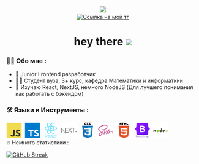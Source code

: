 <div id="header" align="center">
  <img src="https://media1.giphy.com/media/13HgwGsXF0aiGY/giphy.gif?cid=ecf05e47jq2649xo39vdh5d8ddyf24o8j4fplkxwpvnx06k9&rid=giphy.gif&ct=g" width="320"/>
  
  <div id="links" align="center">
    <a href="https://t.me/Andrew_Talanov" target="_blank">
      <img src="https://img.shields.io/badge/Telegram-blue?logo=telegram&logoColor=white&style=for-the-badge" alt="Ссылка на мой тг"/>
    </a>
  </div>
  
  <h1>
    hey there
    <img src="https://media.giphy.com/media/hvRJCLFzcasrR4ia7z/giphy.gif" width="30px"/>
  </h1>
</div>

### :man_technologist: Обо мне :
- :tropical_drink: Junior Frontend разработчик
- :man_student: Студент вуза, 3+ курс, кафедра Математики и информаткии
- :wrench: Изучаю React, NextJS, немного NodeJS (Для лучшего понимания как работать с бэкендом)

### :hammer_and_wrench: Языки и Инструменты :
<div>
  <img src="https://github.com/devicons/devicon/blob/master/icons/javascript/javascript-original.svg" title="Javascript" alt="Javascript" width="40" height="40"/>&nbsp; <img src="https://github.com/devicons/devicon/blob/master/icons/typescript/typescript-original.svg" title="Typescript" alt="Typescript" width="40" height="40"/>&nbsp; <img src="https://github.com/devicons/devicon/blob/master/icons/react/react-original-wordmark.svg" title="React" alt="React" width="40" height="40"/>&nbsp; <img src="https://github.com/devicons/devicon/blob/master/icons/nextjs/nextjs-original-wordmark.svg" title="NextJS" alt="NextJS" width="40" height="40"/>&nbsp; <img src="https://github.com/devicons/devicon/blob/master/icons/css3/css3-original-wordmark.svg" title="CSS3" alt="CSS3" width="40" height="40"/>&nbsp; <img src="https://github.com/devicons/devicon/blob/master/icons/sass/sass-original.svg" title="SASS" alt="SASS" width="40" height="40"/>&nbsp; <img src="https://github.com/devicons/devicon/blob/master/icons/html5/html5-original-wordmark.svg" title="HTML5" alt="HTML5" width="40" height="40"/>&nbsp; <img src="https://github.com/devicons/devicon/blob/master/icons/bootstrap/bootstrap-original-wordmark.svg" title="Bootstrap" alt="Bootstrap" width="40" height="40"/>&nbsp; <img src="https://github.com/devicons/devicon/blob/master/icons/nodejs/nodejs-original-wordmark.svg" title="NodeJS" alt="NodeJS" width="40" height="40"/>
</div

### :fire: Немного статистики :
  [![GitHub Streak](http://github-readme-streak-stats.herokuapp.com?user=andrewtalanov&theme=dark&background=000000)](https://git.io/streak-stats)
